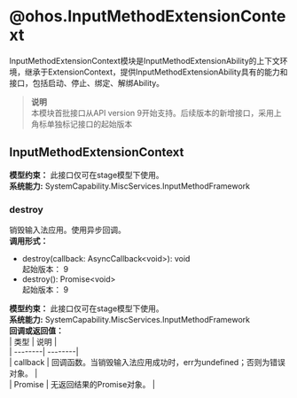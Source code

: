 # @ohos.InputMethodExtensionContext    
InputMethodExtensionContext模块是InputMethodExtensionAbility的上下文环境，继承于ExtensionContext，提供InputMethodExtensionAbility具有的能力和接口，包括启动、停止、绑定、解绑Ability。  
> **说明**   
>本模块首批接口从API version 9开始支持。后续版本的新增接口，采用上角标单独标记接口的起始版本  
    
## InputMethodExtensionContext  
 **模型约束：** 此接口仅可在stage模型下使用。  
 **系统能力:**  SystemCapability.MiscServices.InputMethodFramework    
### destroy    
销毁输入法应用。使用异步回调。  
 **调用形式：**     
    
- destroy(callback: AsyncCallback\<void>): void    
起始版本： 9    
- destroy(): Promise\<void>    
起始版本： 9  
  
 **模型约束：** 此接口仅可在stage模型下使用。  
 **系统能力:**  SystemCapability.MiscServices.InputMethodFramework    
 **回调或返回值：**     
| 类型 | 说明 |  
| --------| --------|  
| callback | 回调函数。当销毁输入法应用成功时，err为undefined；否则为错误对象。 |  
| Promise<void> | 无返回结果的Promise对象。 |  

